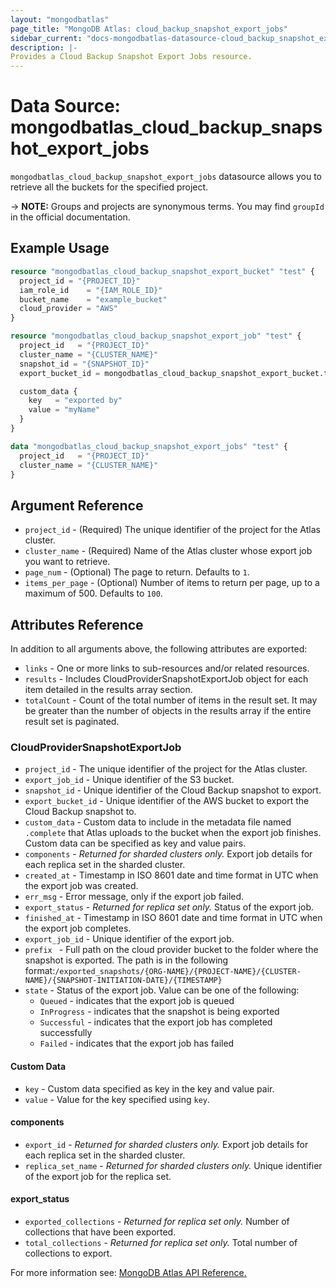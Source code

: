 ```yaml
---
layout: "mongodbatlas"
page_title: "MongoDB Atlas: cloud_backup_snapshot_export_jobs"
sidebar_current: "docs-mongodbatlas-datasource-cloud_backup_snapshot_export_jobs"
description: |-
Provides a Cloud Backup Snapshot Export Jobs resource.
---
```


# Data Source: mongodbatlas_cloud_backup_snapshot_export_jobs
`mongodbatlas_cloud_backup_snapshot_export_jobs` datasource allows you to retrieve all the buckets for the specified project.


-> **NOTE:** Groups and projects are synonymous terms. You may find `groupId` in the official documentation.

## Example Usage

```terraform
resource "mongodbatlas_cloud_backup_snapshot_export_bucket" "test" {
  project_id = "{PROJECT_ID}"
  iam_role_id    = "{IAM_ROLE_ID}"
  bucket_name    = "example_bucket"
  cloud_provider = "AWS"
}

resource "mongodbatlas_cloud_backup_snapshot_export_job" "test" {
  project_id   = "{PROJECT_ID}"
  cluster_name = "{CLUSTER_NAME}"
  snapshot_id = "{SNAPSHOT_ID}"
  export_bucket_id = mongodbatlas_cloud_backup_snapshot_export_bucket.test.export_bucket_id

  custom_data {
    key   = "exported by"
    value = "myName"
  }
}

data "mongodbatlas_cloud_backup_snapshot_export_jobs" "test" {
  project_id   = "{PROJECT_ID}"
  cluster_name = "{CLUSTER_NAME}"
}
```

## Argument Reference

* `project_id` - (Required) The unique identifier of the project for the Atlas cluster.
* `cluster_name` - (Required) Name of the Atlas cluster whose export job you want to retrieve.
* `page_num` - (Optional)  	The page to return. Defaults to `1`.
* `items_per_page` - (Optional) Number of items to return per page, up to a maximum of 500. Defaults to `100`.


## Attributes Reference

In addition to all arguments above, the following attributes are exported:

* `links` - One or more links to sub-resources and/or related resources.
* `results` - Includes CloudProviderSnapshotExportJob object for each item detailed in the results array section.
* `totalCount` - Count of the total number of items in the result set. It may be greater than the number of objects in the results array if the entire result set is paginated.


### CloudProviderSnapshotExportJob
* `project_id` - The unique identifier of the project for the Atlas cluster.
* `export_job_id` -	Unique identifier of the S3 bucket.
* `snapshot_id` - Unique identifier of the Cloud Backup snapshot to export.
* `export_bucket_id` - Unique identifier of the AWS bucket to export the Cloud Backup snapshot to.
* `custom_data` - Custom data to include in the metadata file named `.complete` that Atlas uploads to the bucket when the export job finishes. Custom data can be specified as key and value pairs.
* `components` - _Returned for sharded clusters only._ Export job details for each replica set in the sharded cluster.
* `created_at` - Timestamp in ISO 8601 date and time format in UTC when the export job was created.
* `err_msg` - Error message, only if the export job failed.
* `export_status` - _Returned for replica set only._ Status of the export job.
* `finished_at` - Timestamp in ISO 8601 date and time format in UTC when the export job completes.
* `export_job_id` - Unique identifier of the export job.
* `prefix ` - Full path on the cloud provider bucket to the folder where the snapshot is exported. The path is in the following format:`/exported_snapshots/{ORG-NAME}/{PROJECT-NAME}/{CLUSTER-NAME}/{SNAPSHOT-INITIATION-DATE}/{TIMESTAMP}`
* `state` - Status of the export job. Value can be one of the following:
    * `Queued` - indicates that the export job is queued
    * `InProgress` - indicates that the snapshot is being exported
    * `Successful` - indicates that the export job has completed successfully
    * `Failed` - indicates that the export job has failed

#### Custom Data
* `key` - Custom data specified as key in the key and value pair.
* `value` - Value for the key specified using `key`.

#### components
* `export_id` - _Returned for sharded clusters only._ Export job details for each replica set in the sharded cluster.
* `replica_set_name` - _Returned for sharded clusters only._ Unique identifier of the export job for the replica set.

#### export_status
* `exported_collections` - _Returned for replica set only._ Number of collections that have been exported.
* `total_collections` - _Returned for replica set only._ Total number of collections to export.




For more information see: [MongoDB Atlas API Reference.](https://docs.atlas.mongodb.com/reference/api/cloud-backup/export/get-all-export-jobs/)
